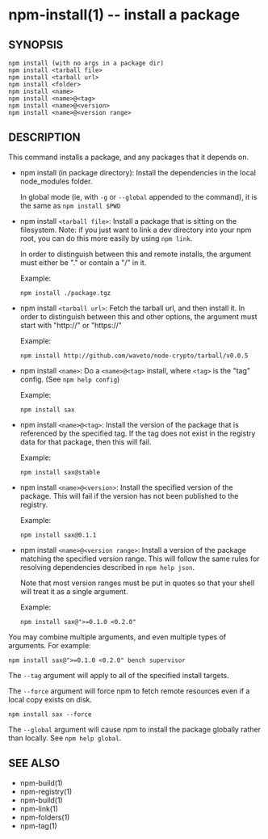 npm-install(1) -- install a package
===================================

## SYNOPSIS

    npm install (with no args in a package dir)
    npm install <tarball file>
    npm install <tarball url>
    npm install <folder>
    npm install <name>
    npm install <name>@<tag>
    npm install <name>@<version>
    npm install <name>@<version range>

## DESCRIPTION

This command installs a package, and any packages that it depends on.

* npm install (in package directory):
  Install the dependencies in the local node_modules folder.

  In global mode (ie, with `-g` or `--global` appended to the command),
  it is the same as `npm install $PWD`

* npm install `<tarball file>`:
  Install a package that is sitting on the filesystem.  Note: if you just want
  to link a dev directory into your npm root, you can do this more easily by
  using `npm link`.

  In order to distinguish between this and remote installs, the argument
  must either be "." or contain a "/" in it.

  Example:

      npm install ./package.tgz

* npm install `<tarball url>`:
  Fetch the tarball url, and then install it.  In order to distinguish between
  this and other options, the argument must start with "http://" or "https://"

  Example:

      npm install http://github.com/waveto/node-crypto/tarball/v0.0.5

* npm install `<name>`:
  Do a `<name>@<tag>` install, where `<tag>` is the "tag" config. (See
  `npm help config`)

  Example:

      npm install sax

* npm install `<name>@<tag>`:
  Install the version of the package that is referenced by the specified tag.
  If the tag does not exist in the registry data for that package, then this
  will fail.

  Example:

      npm install sax@stable

* npm install `<name>@<version>`:
  Install the specified version of the package.  This will fail if the version
  has not been published to the registry.

  Example:

      npm install sax@0.1.1

* npm install `<name>@<version range>`:
  Install a version of the package matching the specified version range.  This
  will follow the same rules for resolving dependencies described in `npm help json`.

  Note that most version ranges must be put in quotes so that your shell will
  treat it as a single argument.

  Example:

      npm install sax@">=0.1.0 <0.2.0"

You may combine multiple arguments, and even multiple types of arguments.
For example:

    npm install sax@">=0.1.0 <0.2.0" bench supervisor

The `--tag` argument will apply to all of the specified install targets.

The `--force` argument will force npm to fetch remote resources even if a
local copy exists on disk.

    npm install sax --force

The `--global` argument will cause npm to install the package globally
rather than locally.  See `npm help global`.

## SEE ALSO

* npm-build(1)
* npm-registry(1)
* npm-build(1)
* npm-link(1)
* npm-folders(1)
* npm-tag(1)
